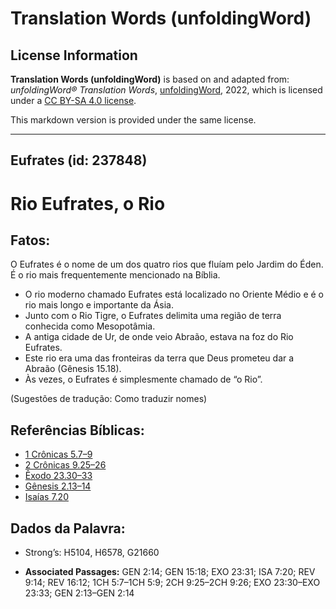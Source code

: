 # Translation Words (unfoldingWord)

## License Information

**Translation Words (unfoldingWord)** is based on and adapted from: _unfoldingWord® Translation Words_, [unfoldingWord](https://unfoldingword.org/utw), 2022, which is licensed under a [CC BY-SA 4.0 license](https://creativecommons.org/licenses/by-sa/4.0/legalcode.en).

This markdown version is provided under the same license.



--------------------------------

## Eufrates (id: 237848)

Rio Eufrates, o Rio
===================

Fatos:
------

O Eufrates é o nome de um dos quatro rios que fluíam pelo Jardim do Éden. É o rio mais frequentemente mencionado na Bíblia.

* O rio moderno chamado Eufrates está localizado no Oriente Médio e é o rio mais longo e importante da Ásia.
* Junto com o Rio Tigre, o Eufrates delimita uma região de terra conhecida como Mesopotâmia.
* A antiga cidade de Ur, de onde veio Abraão, estava na foz do Rio Eufrates.
* Este rio era uma das fronteiras da terra que Deus prometeu dar a Abraão (Gênesis 15\.18\).
* Às vezes, o Eufrates é simplesmente chamado de “o Rio”.

(Sugestões de tradução: Como traduzir nomes)

Referências Bíblicas:
---------------------

* [1 Crônicas 5\.7–9](https://ref.ly/1Chr5:7-1Chr5:9)
* [2 Crônicas 9\.25–26](https://ref.ly/2Chr9:25-2Chr9:26)
* [Êxodo 23\.30–33](https://ref.ly/Exod23:30-Exod23:33)
* [Gênesis 2\.13–14](https://ref.ly/Gen2:13-Gen2:14)
* [Isaías 7\.20](https://ref.ly/Isa7:20)

Dados da Palavra:
-----------------

* Strong’s: H5104, H6578, G21660

* **Associated Passages:** GEN 2:14; GEN 15:18; EXO 23:31; ISA 7:20; REV 9:14; REV 16:12; 1CH 5:7–1CH 5:9; 2CH 9:25–2CH 9:26; EXO 23:30–EXO 23:33; GEN 2:13–GEN 2:14

